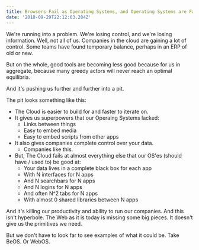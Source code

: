 ```yaml
---
title: Browsers Fail as Operating Systems, and Operating Systems are Failing to Help
date: '2018-09-29T22:12:03.284Z'
---
```


We're running into a problem. We're losing control, and we're losing information. Well, not all of us. Companies in the cloud are gaining a lot of control. Some teams have found temporary balance, perhaps in an ERP of old or new.

But on the whole, good tools are becoming less good because for us in aggregate, because many greedy actors will never reach an optimal equilibria.

And it's pushing us further and further into a pit.

The pit looks something like this:

- The Cloud is easier to build for and faster to iterate on.
- It gives us superpowers that our Operaing Systems lacked:
  - Links between things
  - Easy to embed media
  - Easy to embed scripts from other apps
- It also gives companies complete control over your data.
  - Companies like this.
- But, The Cloud fails at almost everything else that our OS'es (should have / used to) be good at:
  - Your data lives in a complete black box for each app
  - With N interfaces for N apps
  - And N searchbars for N apps
  - And N logins for N apps
  - And often N^2 tabs for N apps
  - With almost 0 shared libraries between N apps

And it's killing our productivity and ability to run our companies. And this isn't hyperbole. The Web as it is today is missing some big pieces. It doesn't give us the primitives we need.

But we don't have to look far to see examples of what it could be. Take BeOS. Or WebOS.
